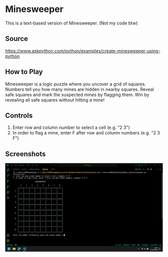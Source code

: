 # Minesweeper

This is a text-based version of Minesweeper. (Not my code btw)

## Source
https://www.askpython.com/python/examples/create-minesweeper-using-python

## How to Play
Minesweeper is a logic puzzle where you uncover a grid of squares. Numbers tell you how many mines are hidden in nearby squares. Reveal safe squares and mark the suspected mines by flagging them. Win by revealing all safe squares without hitting a mine!

## Controls
1. Enter row and column number to select a cell (e.g. "2 3")
2. In order to flag a mine, enter F after row and column numbers (e.g. "2 3 F")

## Screenshots
![game_screenshot.png](https://github.com/phiredz/minesweeper_pw/blob/main/game_screenshot.png)
